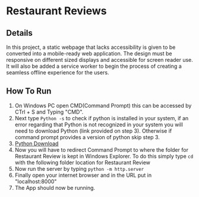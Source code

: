 ﻿# Restaurant Reviews

## Details
In this project, a static webpage that lacks accessibility is given to be converted into a mobile-ready web application. The design must be responsive on different sized displays and accessible for screen reader use. It will also be added a service worker to begin the process of creating a seamless offline experience for the users.

## How To Run

1. On Windows PC open CMD(Command Prompt) this can be accessed by CTrl + S and Typing "CMD".
2. Next type `Python -s` to check if python is installed in your system, if an error regarding that Python is not recognized in your system you will need to download Python (link provided on step 3). Otherwise if command prompt provides a version of python skip step 3.
3. [Python Download](https://www.python.org/downloads/)
4. Now you will have to redirect Command Prompt to where the folder for Restaurant Review is kept in Windows Explorer. To do this simply type `cd ` with the following folder location for Restaurant Review
5. Now run the server by typing `python -m http.server`
6. Finally open your internet browser and in the URL put in "localhost:8000"
7. The App should now be running.